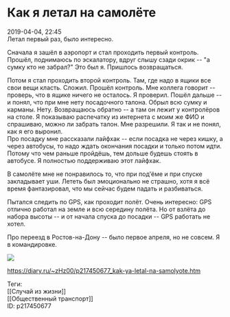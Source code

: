 Как я летал на самолёте
========================

   
 2019-04-04, 22:45   
  Летал первый раз, было интересно.   
   
 Сначала я зашёл в аэропорт и стал проходить первый контроль. Прошёл, поднимаюсь по эскалатору, вдруг слышу сзади окрик -- "а сумку кто не забрал?" Это был я. Пришлось возвращаться.   
   
 Потом я стал проходить второй контроль. Там, где надо в ящики все свои вещи класть. Сложил. Прошёл контроль. Мне коллега говорит -- проверь, что в ящике ничего не осталось. Я проверил. Пошёл дальше -- и понял, что при мне нету посадочного талона. Обрыл всю сумку и карманы. Нету. Возвращаюсь обратно -- а там он лежит у контролёров на столе. Я показываю распечатку из интернета с моим же ФИО и спрашиваю, можно ли забрать талон. Мне разрешили. Я так и не понял, как я его выронил.   
 Про посадку мне рассказали лайфхак -- если посадка не через кишку, а через автобусы, то надо ждать окончания посадки и только потом идти. Потому что чем раньше пройдёшь, тем дольше будешь стоять в автобусе. Я полностью поддерживаю этот лайфхак.   
   
 В самолёте мне не понравилось то, что при под'ёме и при спуске закладывает уши. Лететь был эмоционально не страшно, хотя я всё время фантазировал, что мы сейчас будем падать и разбиваться.   
   
 Пытался следить по GPS, как проходит полёт. Очень интересно: GPS отлично работал на земле и всю середину полёта. Но от взлёта до набора высоты -- и от начала спуска до посадки -- GPS работать не хотел.   
   
 Про переезд в Ростов-на-Дону -- было первое апреля, но не совсем. Я в командировке.   
   
   [![](https://i.imgur.com/D0WBzLbl.jpg)](https://i.imgur.com/D0WBzLb.jpg)     
    
 <https://diary.ru/~zHz00/p217450677_kak-ya-letal-na-samolyote.htm>   
   
 Теги:   
 [[Случай из жизни]]   
 [[Общественный транспорт]]   
 ID: p217450677